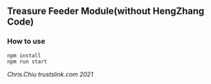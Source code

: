 ##  Treasure Feeder Module(without HengZhang Code)

### How to use

```shell
npm install
npm run start
```



_Chris.Chiu_
_trustslink.com 2021_
